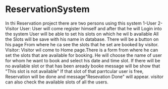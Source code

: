 # ReservationSystem
In thi Reservation project there are two persons using this system 
1-User
2-Visitor
 User:
User will come register himself and after that he will Login into the system
User will be able to set his slots on which he wil b available
All the Slots will be save with his name in database.
There will be a button on his page From where he ca see the slots that he set are booked by visitor.
 Visitor:
Visitor wil come to Home page.There is a form from where he can set the slots that are available for booking.
He will choose the name of user for whom he want to book and select his date and time slot.
If there will be no available slot or that has been aready booke message will be show that "This slot is not available"
If that slot of that parrtcular user is free, Reservation will be done and message"Resevation Done" will appear.
visitor can also check the available slots of all the users.
